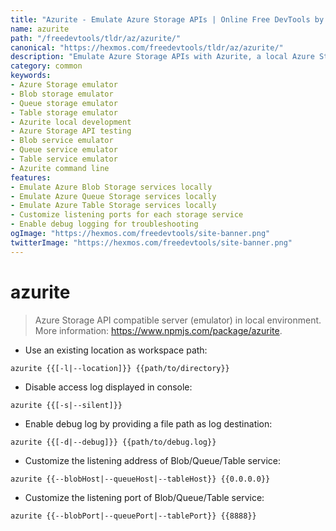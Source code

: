 ```yaml
---
title: "Azurite - Emulate Azure Storage APIs | Online Free DevTools by Hexmos"
name: azurite
path: "/freedevtools/tldr/az/azurite/"
canonical: "https://hexmos.com/freedevtools/tldr/az/azurite/"
description: "Emulate Azure Storage APIs with Azurite, a local Azure Storage emulator. Test blob, queue, and table services without connecting to Azure. Free online tool, no registration required."
category: common
keywords:
- Azure Storage emulator
- Blob storage emulator
- Queue storage emulator
- Table storage emulator
- Azurite local development
- Azure Storage API testing
- Blob service emulator
- Queue service emulator
- Table service emulator
- Azurite command line
features:
- Emulate Azure Blob Storage services locally
- Emulate Azure Queue Storage services locally
- Emulate Azure Table Storage services locally
- Customize listening ports for each storage service
- Enable debug logging for troubleshooting
ogImage: "https://hexmos.com/freedevtools/site-banner.png"
twitterImage: "https://hexmos.com/freedevtools/site-banner.png"
---
```


# azurite

> Azure Storage API compatible server (emulator) in local environment.
> More information: <https://www.npmjs.com/package/azurite>.

- Use an existing location as workspace path:

`azurite {{[-l|--location]}} {{path/to/directory}}`

- Disable access log displayed in console:

`azurite {{[-s|--silent]}}`

- Enable debug log by providing a file path as log destination:

`azurite {{[-d|--debug]}} {{path/to/debug.log}}`

- Customize the listening address of Blob/Queue/Table service:

`azurite {{--blobHost|--queueHost|--tableHost}} {{0.0.0.0}}`

- Customize the listening port of Blob/Queue/Table service:

`azurite {{--blobPort|--queuePort|--tablePort}} {{8888}}`

